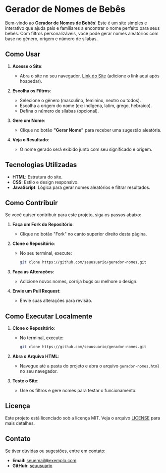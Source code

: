 # Gerador de Nomes de Bebês

Bem-vindo ao **Gerador de Nomes de Bebês**! Este é um site simples e interativo que ajuda pais e familiares a encontrar o nome perfeito para seus bebês. Com filtros personalizáveis, você pode gerar nomes aleatórios com base no gênero, origem e número de sílabas.

## Como Usar

1. **Acesse o Site**:
   - Abra o site no seu navegador. [Link do Site](#) (adicione o link aqui após hospedar).

2. **Escolha os Filtros**:
   - Selecione o gênero (masculino, feminino, neutro ou todos).
   - Escolha a origem do nome (ex: indígena, latim, grego, hebraico).
   - Defina o número de sílabas (opcional).

3. **Gere um Nome**:
   - Clique no botão **"Gerar Nome"** para receber uma sugestão aleatória.

4. **Veja o Resultado**:
   - O nome gerado será exibido junto com seu significado e origem.

## Tecnologias Utilizadas

- **HTML**: Estrutura do site.
- **CSS**: Estilo e design responsivo.
- **JavaScript**: Lógica para gerar nomes aleatórios e filtrar resultados.

## Como Contribuir

Se você quiser contribuir para este projeto, siga os passos abaixo:

1. **Faça um Fork do Repositório**:
   - Clique no botão "Fork" no canto superior direito desta página.

2. **Clone o Repositório**:
   - No seu terminal, execute:
     ```bash
     git clone https://github.com/seuusuario/gerador-nomes.git
     ```

3. **Faça as Alterações**:
   - Adicione novos nomes, corrija bugs ou melhore o design.

4. **Envie um Pull Request**:
   - Envie suas alterações para revisão.

## Como Executar Localmente

1. **Clone o Repositório**:
   - No terminal, execute:
     ```bash
     git clone https://github.com/seuusuario/gerador-nomes.git
     ```

2. **Abra o Arquivo HTML**:
   - Navegue até a pasta do projeto e abra o arquivo `gerador-nomes.html` no seu navegador.

3. **Teste o Site**:
   - Use os filtros e gere nomes para testar o funcionamento.

## Licença

Este projeto está licenciado sob a licença MIT. Veja o arquivo [LICENSE](LICENSE) para mais detalhes.

## Contato

Se tiver dúvidas ou sugestões, entre em contato:
- **Email**: seuemail@exemplo.com
- **GitHub**: [seuusuario](https://github.com/seuusuario)
